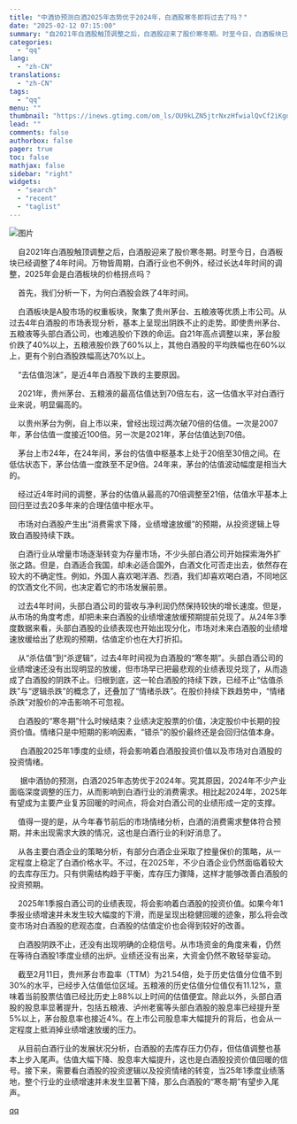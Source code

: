 ```yaml
---
title: "中酒协预测白酒2025年态势优于2024年，白酒股寒冬即将过去了吗？"
date: "2025-02-12 07:15:00"
summary: "自2021年白酒股触顶调整之后，白酒股迎来了股价寒冬期。时至今日，白酒板块已经调整了4年时间..."
categories:
  - "qq"
lang:
  - "zh-CN"
translations:
  - "zh-CN"
tags:
  - "qq"
menu: ""
thumbnail: "https://inews.gtimg.com/om_ls/OU9kLZN5jtrNxzHfwialQvCf2iKgdxF3uIYEl5qoqUkLkAA_640360/0"
lead: ""
comments: false
authorbox: false
pager: true
toc: false
mathjax: false
sidebar: "right"
widgets:
  - "search"
  - "recent"
  - "taglist"
---
```


![图片](https://inews.gtimg.com/om_bt/OdRUr9BIo7eOOMSWBQEHjeEz-R3uKvbp9_PC9ZZE5S2s8AA/641)

    自2021年白酒股触顶调整之后，白酒股迎来了股价寒冬期。时至今日，白酒板块已经调整了4年时间。万物皆周期，白酒行业也不例外，经过长达4年时间的调整，2025年会是白酒板块的价格拐点吗？

    首先，我们分析一下，为何白酒股会跌了4年时间。

    白酒板块是A股市场的权重板块，聚集了贵州茅台、五粮液等优质上市公司。从过去4年白酒股的市场表现分析，基本上呈现出阴跌不止的走势。即使贵州茅台、五粮液等头部白酒公司，也难逃股价下跌的命运。自21年高点调整以来，茅台股价跌了40%以上，五粮液股价跌了60%以上，其他白酒股的平均跌幅也在60%以上，更有个别白酒股跌幅高达70%以上。

    “去估值泡沫”，是近4年白酒股下跌的主要原因。

    2021年，贵州茅台、五粮液的最高估值达到70倍左右，这一估值水平对白酒行业来说，明显偏高的。

    以贵州茅台为例，自上市以来，曾经出现过两次破70倍的估值。一次是2007年，茅台估值一度接近100倍。另一次是2021年，茅台估值达到70倍。

    茅台上市24年，在24年间，茅台的估值中枢基本上处于20倍至30倍之间。在低估状态下，茅台估值一度跌至不足9倍。24年来，茅台的估值波动幅度是相当大的。

    经过近4年时间的调整，茅台的估值从最高的70倍调整至21倍，估值水平基本上回归至过去20多年来的合理估值中枢水平。

    市场对白酒股产生出“消费需求下降，业绩增速放缓”的预期，从投资逻辑上导致白酒股持续下跌。

    白酒行业从增量市场逐渐转变为存量市场，不少头部白酒公司开始探索海外扩张之路。但是，白酒适合我国，却未必适合国外，白酒文化可否走出去，依然存在较大的不确定性。例如，外国人喜欢喝洋酒、烈酒，我们却喜欢喝白酒，不同地区的饮酒文化不同，也决定着它的市场发展前景。

    过去4年时间，头部白酒公司的营收与净利润仍然保持较快的增长速度。但是，从市场的角度考虑，却把未来白酒股的业绩增速放缓预期提前兑现了。从24年3季度数据来看，头部白酒股的业绩表现也开始出现分化，市场对未来白酒股的业绩增速放缓给出了悲观的预期，估值定价也在大打折扣。

    从“杀估值”到“杀逻辑”，过去4年时间视为白酒股的“寒冬期”。头部白酒公司的业绩增速还没有出现明显的放缓，但市场早已把最悲观的业绩表现兑现了，从而造成了白酒股的阴跌不止。归根到底，这一轮白酒股的持续下跌，已经不止“估值杀跌”与“逻辑杀跌”的概念了，还叠加了“情绪杀跌”。在股价持续下跌趋势中，“情绪杀跌”对股价的冲击影响不可忽视。

    白酒股的“寒冬期”什么时候结束？业绩决定股票的价值，决定股价中长期的投资价值。情绪只是中短期的影响因素，“错杀”的股价最终还是会回归估值本身。

     白酒股2025年1季度的业绩，将会影响着白酒股投资价值以及市场对白酒股的投资情绪。

     据中酒协的预测，白酒2025年态势优于2024年。究其原因，2024年不少产业面临深度调整的压力，从而影响到白酒行业的消费需求。相比起2024年，2025年有望成为主要产业复苏回暖的时间点，将会对白酒公司的业绩形成一定的支撑。

    值得一提的是，从今年春节前后的市场情绪分析，白酒的消费需求整体符合预期，并未出现需求大跌的情况，这也是白酒行业的利好消息了。

    从各主要白酒企业的策略分析，有部分白酒企业采取了控量保价的策略，从一定程度上稳定了白酒价格水平。不过，在2025年，不少白酒企业仍然面临着较大的去库存压力。只有供需结构趋于平衡，库存压力骤降，这样才能够改善白酒股的投资预期。

    2025年1季报白酒公司的业绩表现，将会影响着白酒股的投资价值。如果今年1季报业绩增速并未发生较大幅度的下滑，而是呈现出稳健回暖的迹象，那么将会改变市场对白酒股的悲观态度，白酒股的估值定价也会得到较好的改善。

    白酒股阴跌不止，还没有出现明确的企稳信号。从市场资金的角度来看，仍然在等待白酒股1季度业绩的出炉。业绩还没有出来，大资金仍然不敢轻举妄动。

    截至2月11日，贵州茅台市盈率（TTM）为21.54倍，处于历史估值分位值不到30%的水平，已经步入估值低位区域。五粮液的历史估值分位值仅有11.12%，意味着当前股票估值已经比历史上88%以上时间的估值便宜。除此以外，头部白酒股的股息率显著提升，包括五粮液、泸州老窖等头部白酒股的股息率已经提升至5%以上，茅台股息率也接近4%。在上市公司股息率大幅提升的背后，也会从一定程度上抵消掉业绩增速放缓的压力。

    从目前白酒行业的发展状况分析，白酒股的去库存压力仍存，但估值调整也基本上步入尾声。估值大幅下降、股息率大幅提升，这也是白酒股投资价值回暖的信号。接下来，需要看白酒股的投资逻辑以及投资情绪的转变，当25年1季度业绩落地，整个行业的业绩增速并未发生显著下降，那么白酒股的“寒冬期”有望步入尾声。

[qq](https://new.qq.com/rain/a/20250211A0943D00)
